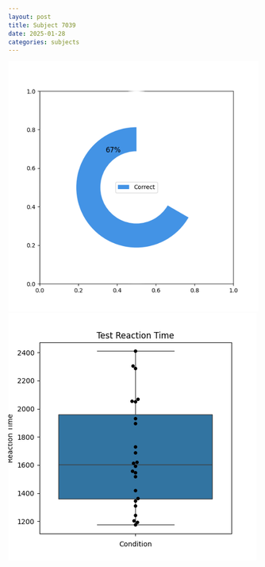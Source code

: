 ```yaml
---
layout: post
title: Subject 7039
date: 2025-01-28
categories: subjects
---
```


![](data/7039/run-8/7039_FN_acc_test.png)
![](data/7039/run-8/7039_FN_rt.png)

